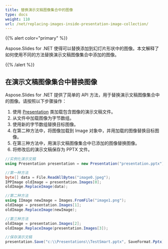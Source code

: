 ```yaml
---
title: 替换演示文稿图像集合中的图像
type: docs
weight: 110
url: /net/replacing-images-inside-presentation-image-collection/
---
```


{{% alert color="primary" %}} 

Aspose.Slides for .NET 使得可以替换添加到幻灯片形状中的图像。本文解释了如何使用不同的方法替换演示文稿图像集合中添加的图像。

{{% /alert %}} 
## **在演示文稿图像集合中替换图像**
Aspose.Slides for .NET 提供了简单的 API 方法，用于替换演示文稿图像集合中的图像。请按照以下步骤操作：

1. 使用 [Presentation](https://reference.aspose.com/slides/net/aspose.slides/presentation) 类加载包含图像的演示文稿文件。
1. 从文件中加载图像为字节数组。
1. 使用新的字节数组替换目标图像。
1. 在第二种方法中，将图像加载到 Image 对象中，并用加载的图像替换目标图像。
1. 在第三种方法中，用演示文稿图像集合中已添加的图像替换图像。
1. 将修改后的演示文稿保存为 PPTX 文件。

```c#
//实例化演示文稿
using Presentation presentation = new Presentation("presentation.pptx");

//第一种方法
byte[] data = File.ReadAllBytes("image0.jpeg");
IPPImage oldImage = presentation.Images[0];
oldImage.ReplaceImage(data);

//第二种方法
using IImage newImage = Images.FromFile("image1.png");
oldImage = presentation.Images[1];
oldImage.ReplaceImage(newImage);

//第三种方法
oldImage = presentation.Images[2];
oldImage.ReplaceImage(presentation.Images[3]);

//保存演示文稿
presentation.Save("c:\\Presentations\\TestSmart.pptx", SaveFormat.Pptx);
```